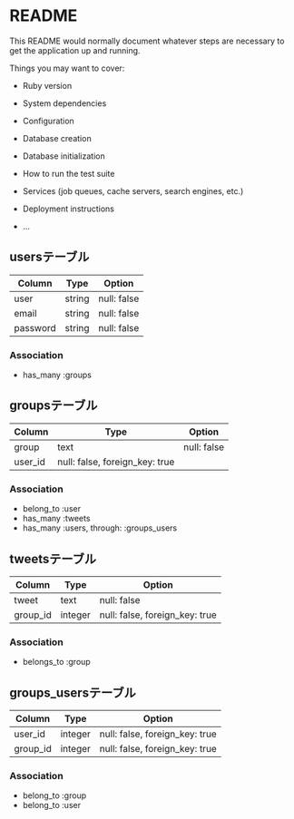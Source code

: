# README

This README would normally document whatever steps are necessary to get the
application up and running.

Things you may want to cover:

* Ruby version

* System dependencies

* Configuration

* Database creation

* Database initialization

* How to run the test suite

* Services (job queues, cache servers, search engines, etc.)

* Deployment instructions

* ...


## usersテーブル
|Column|Type|Option|
|------|----|------|
|user|string|null: false|
|email|string|null: false|
|password|string|null: false|
### Association
- has_many :groups

## groupsテーブル
|Column|Type|Option|
|------|----|------|
|group|text|null: false|
|user_id|null: false, foreign_key: true|
### Association
- belong_to :user
- has_many :tweets
- has_many :users, through: :groups_users

## tweetsテーブル
|Column|Type|Option|
|------|----|------|
|tweet|text|null: false|
|group_id|integer|null: false, foreign_key: true|
### Association
- belongs_to :group

## groups_usersテーブル
|Column|Type|Option|
|------|----|------|
|user_id|integer|null: false, foreign_key: true|
|group_id|integer|null: false, foreign_key: true|
### Association
- belong_to :group
- belong_to :user